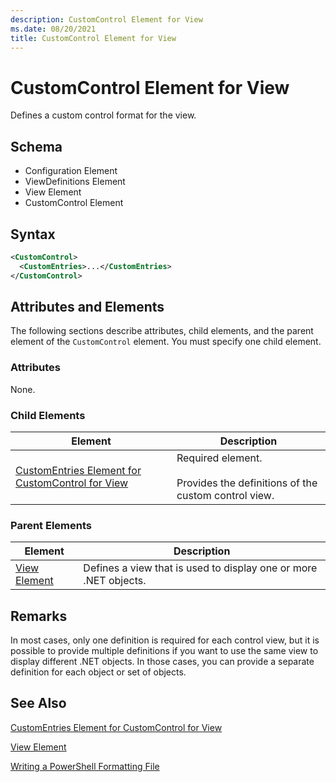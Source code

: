 ```yaml
---
description: CustomControl Element for View
ms.date: 08/20/2021
title: CustomControl Element for View
---
```

# CustomControl Element for View

Defines a custom control format for the view.

## Schema

- Configuration Element
- ViewDefinitions Element
- View Element
- CustomControl Element

## Syntax

```xml
<CustomControl>
  <CustomEntries>...</CustomEntries>
</CustomControl>
```

## Attributes and Elements

The following sections describe attributes, child elements, and the parent element of the
`CustomControl` element. You must specify one child element.

### Attributes

None.

### Child Elements

|Element|Description|
|-------------|-----------------|
|[CustomEntries Element for CustomControl for View](./customentries-element-for-customcontrol-for-view-format.md)|Required element.<br /><br /> Provides the definitions of the custom control view.|

### Parent Elements

|Element|Description|
|-------------|-----------------|
|[View Element](./view-element-format.md)|Defines a view that is used to display one or more .NET objects.|

## Remarks

In most cases, only one definition is required for each control view, but it is possible to provide
multiple definitions if you want to use the same view to display different .NET objects. In those
cases, you can provide a separate definition for each object or set of objects.

## See Also

[CustomEntries Element for CustomControl for View](./customentries-element-for-customcontrol-for-view-format.md)

[View Element](./view-element-format.md)

[Writing a PowerShell Formatting File](./writing-a-powershell-formatting-file.md)
